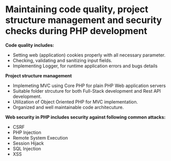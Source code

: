 # Maintaining code quality, project structure management and security checks during PHP development

**Code quality includes:**
* Setting web (application) cookies properly with all necessary parameter.
* Checking, validating and sanitizing input fields.
* Implementing Logger, for runtime application errors and bugs details

**Project structure management**
* Implemeting MVC using Core PHP for plain PHP Web application servers
* Suitable folder strcuture for both Full-Stack development and Rest API development.
* Utilization of Object Oriented PHP for MVC implementation.
* Organized and well maintainable code architecuture. 

**Web security in PHP includes security against following common attacks:**
* CSRF
* PHP Injection
* Remote System Execution
* Session Hijack
* SQL Injection
* XSS


